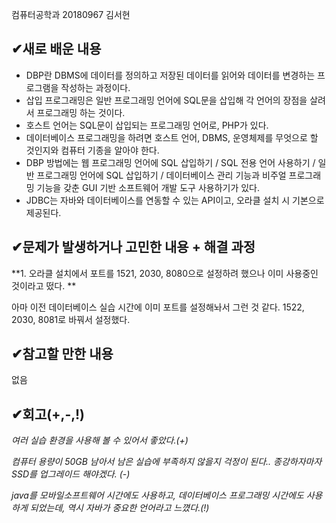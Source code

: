 컴퓨터공학과 20180967 김서현
##  &#10004;새로 배운 내용
- DBP란 DBMS에 데이터를 정의하고 저장된 데이터를 읽어와 데이터를 변경하는 프로그램을 작성하는 과정이다.
- 삽입 프로그래밍은 일반 프로그래밍 언어에 SQL문을 삽입해 각 언어의 장점을 살려서 프로그래밍 하는 것이다.
- 호스트 언어는 SQL문이 삽입되는 프로그래밍 언어로, PHP가 있다.
- 데이터베이스 프로그래밍을 하려면 호스트 언어, DBMS, 운영체제를 무엇으로 할 것인지와 컴퓨터 기종을 알아야 한다.
- DBP 방법에는 웹 프로그래밍 언어에 SQL 삽입하기 / SQL 전용 언어 사용하기 / 일반 프로그래밍 언어에 SQL 삽입하기 / 
데이터베이스 관리 기능과 비주얼 프로그래밍 기능을 갖춘 GUI 기반 소프트웨어 개발 도구 사용하기가 있다.
- JDBC는 자바와 데이터베이스를 연동할 수 있는 API이고, 오라클 설치 시 기본으로 제공된다.

##  &#10004;문제가 발생하거나 고민한 내용 + 해결 과정
**1. 오라클 설치에서 포트를 1521, 2030, 8080으로 설정하려 했으나 이미 사용중인 것이라고 떴다.  **

아마 이전 데이터베이스 실습 시간에 이미 포트를 설정해놔서 그런 것 같다.
1522, 2030, 8081로 바꿔서 설정했다.


##  &#10004;참고할 만한 내용

없음

##  &#10004;회고(+,-,!)
*여러 실습 환경을 사용해 볼 수 있어서 좋았다.(+)*

*컴퓨터 용량이 50GB 남아서 남은 실습에 부족하지 않을지 걱정이 된다.. 종강하자마자 SSD를 업그레이드 해야겠다. (-)*

*java를 모바일소프트웨어 시간에도 사용하고, 데이터베이스 프로그래밍 시간에도 사용하게 되었는데, 역시 자바가 중요한 언어라고 느꼈다.(!)*
